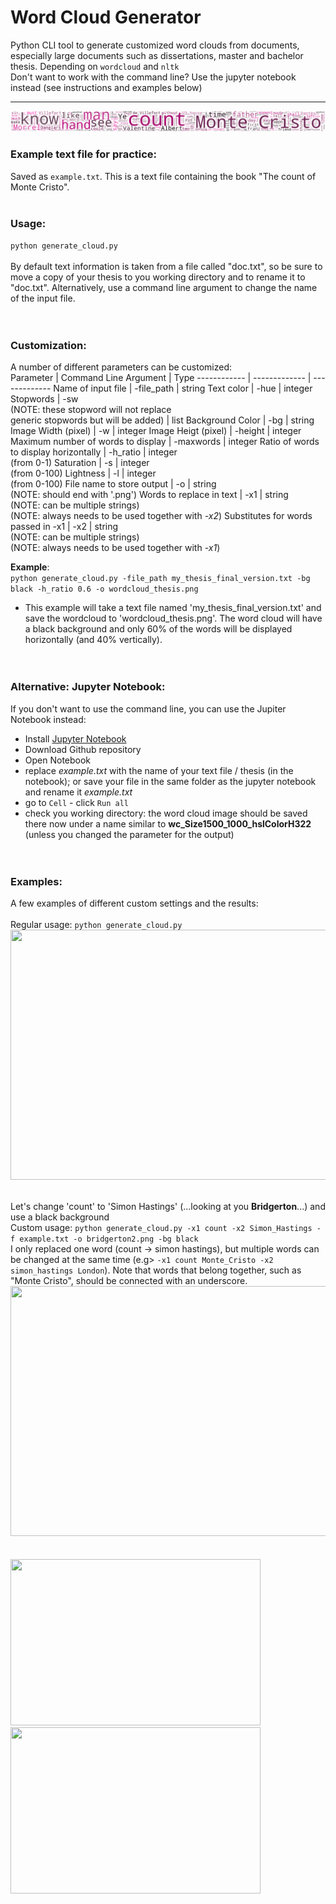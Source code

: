 # Word Cloud Generator
Python CLI tool to generate customized word clouds from documents, especially large documents such as dissertations, master and bachelor thesis. Depending on `wordcloud` and `nltk` <br>
Don't want to work with the command line? Use the jupyter notebook instead (see instructions and examples below)<hr>
![Example of word cloud, Low Height](example_output/example6_width1500_height100.png?raw=true "Custom settings")
### **Example text file for practice:**<br>
Saved as `example.txt`. This is a text file containing the book "The count of Monte Cristo".<br><br>

### **Usage:**<br>
`python generate_cloud.py`<br><br>
By default text information is taken from a file called "doc.txt", so be sure to move a copy of your thesis to you working directory and to rename it to "doc.txt". 
Alternatively, use a command line argument to change the name of the input file.<br><br><br>
### **Customization**:<br>
A number of different parameters can be customized: <br>
Parameter | Command Line Argument | Type
------------ | ------------- | -------------
Name of input file | -file_path | string
Text color | -hue | integer
Stopwords | -sw <br>(NOTE: these stopword will not replace <br>generic stopwords but will be added) | list
Background Color | -bg | string
Image Width (pixel) | -w | integer
Image Heigt (pixel) | -height | integer
Maximum number of words to display | -maxwords | integer
Ratio of words to display horizontally | -h_ratio | integer<br> (from 0-1)
Saturation | -s | integer<br> (from 0-100)
Lightness | -l | integer<br> (from 0-100)
File name to store output | -o | string <br> (NOTE: should end with '.png')
Words to replace in text | -x1 | string <br> (NOTE: can be multiple strings)<br>(NOTE: always needs to be used together with _-x2_)
Substitutes for words passed in -x1 | -x2 | string <br> (NOTE: can be multiple strings)<br>(NOTE: always needs to be used together with _-x1_)


**Example**:<br>
`python generate_cloud.py -file_path my_thesis_final_version.txt -bg black -h_ratio 0.6 -o wordcloud_thesis.png`<br>
 - This example will take a text file named 'my_thesis_final_version.txt' and save the wordcloud to 'wordcloud_thesis.png'. The word cloud will have a black background and only 60% of the words will be displayed horizontally (and 40% vertically).
<br><br><br>
### **Alternative: Jupyter Notebook**:<br>
If you don't want to use the command line, you can use the Jupiter Notebook instead: <br>
 - Install [Jupyter Notebook](https://test-jupyter.readthedocs.io/en/latest/install.html)
 - Download Github repository
 - Open Notebook
 - replace _example.txt_ with the name of your text file / thesis (in the notebook); or save your file in the same folder as the jupyter notebook and rename it _example.txt_
 - go to `Cell` - click `Run all`
 - check you working directory: the word cloud image should be saved there now under a name similar to **wc_Size1500_1000_hslColorH322** (unless you changed the parameter for the output)
<br><br><br>
### **Examples**:<br>
A few examples of different custom settings and the results:<br><br>
Regular usage: `python generate_cloud.py`
<img src="https://github.com/lasupernova/thesis_wordcloud_generator/blob/master/example_output/example_cloud1.png" width="600" height="400">
<br><br>

Let's change 'count' to 'Simon Hastings' (...looking at you __Bridgerton__...) and use a black background <br>
Custom usage: `python generate_cloud.py -x1 count -x2 Simon_Hastings -f example.txt -o bridgerton2.png -bg black`<br>
I only replaced one word (count -> simon hastings), but multiple words can be changed at the same time (e.g> `-x1 count Monte_Cristo -x2 simon_hastings London`). Note that words that belong together, such as "Monte Cristo", should be connected with an underscore.<br>
<img src="https://github.com/lasupernova/thesis_wordcloud_generator/blob/master/example_output/bridgerton2.png" width="600" height="400"><br><br><br>
<img src="https://github.com/lasupernova/thesis_wordcloud_generator/blob/master/example_output/example2_saturation25_lightness90.png" width="400" height="266">
<img src="https://github.com/lasupernova/thesis_wordcloud_generator/blob/master/example_output/example3_randomHue.png" width="400" height="266">





